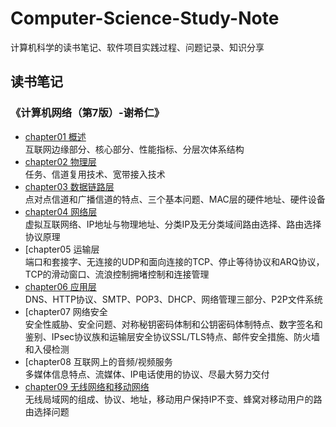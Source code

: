 # Computer-Science-Study-Note
计算机科学的读书笔记、软件项目实践过程、问题记录、知识分享

## 读书笔记

### 《计算机网络（第7版）-谢希仁》

- [chapter01 概述](https://github.com/zeanzai/Computer-Science-Study-Note/blob/master/computer-network/chapter01-overview.markdown)  
互联网边缘部分、核心部分、性能指标、分层次体系结构
- [chapter02 物理层](https://github.com/zeanzai/Computer-Science-Study-Note/blob/master/computer-network/chapter02-physical-layer.markdown)  
任务、信道复用技术、宽带接入技术
- [chapter03 数据链路层](https://github.com/zeanzai/Computer-Science-Study-Note/blob/master/computer-network/chapter03-data-link-layer.markdown)  
点对点信道和广播信道的特点、三个基本问题、MAC层的硬件地址、硬件设备
- [chapter04 网络层](https://github.com/zeanzai/Computer-Science-Study-Note/blob/master/computer-network/chapter04-network-layer.markdown)  
虚拟互联网络、IP地址与物理地址、分类IP及无分类域间路由选择、路由选择协议原理
- [chapter05 运输层  
端口和套接字、无连接的UDP和面向连接的TCP、停止等待协议和ARQ协议，TCP的滑动窗口、流浪控制拥堵控制和连接管理
- [chapter06 应用层](https://github.com/zeanzai/Computer-Science-Study-Note/blob/master/computer-network/chapter06-application-layer.markdown)  
DNS、HTTP协议、SMTP、POP3、DHCP、网络管理三部分、P2P文件系统
- [chapter07 网络安全  
安全性威胁、安全问题、对称秘钥密码体制和公钥密码体制特点、数字签名和鉴别、IPsec协议族和运输层安全协议SSL/TLS特点、邮件安全措施、防火墙和入侵检测
- [chapter08 互联网上的音频/视频服务  
多媒体信息特点、流媒体、IP电话使用的协议、尽最大努力交付
- [chapter09 无线网络和移动网络](https://github.com/zeanzai/Computer-Science-Study-Note/blob/master/computer-network/chapter09-wifi-wireless.markdown)  
无线局域网的组成、协议、地址，移动用户保持IP不变、蜂窝对移动用户的路由选择问题

